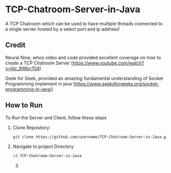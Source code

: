 # TCP-Chatroom-Server-in-Java
A TCP Chatroom which can be used to have multiple threads connected to a single server hosted by a select port and ip address!

## Credit
Neural Nine, whos video and code provided excellent coverage on how to create a TCP Chatroom Server
(https://www.youtube.com/watch?v=hIc_9Wbn704)

Geek for Geek, provided an amazing fundamental understanding of Socket Programming implement in java
(https://www.geeksforgeeks.org/socket-programming-in-java/)

## How to Run
To Run the Server and Client, follow these steps

1. Clone Repository:
   ```bash
   git clone https://github.com/username/TCP-Chatroom-Server-in-Java.git
   ```

2. Navigate to project Directory
   ```bash
   cd TCP-Chatroom-Server-in-Java
   ```

   3. 


